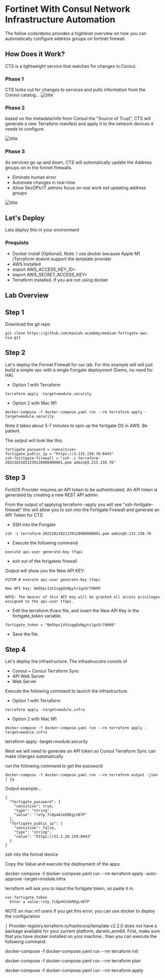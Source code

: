 # Fortinet With Consul Network Infrastructure Automation
The follow code/demo provides a highlevel overview on how you can automatically configure address groups on fortinet firewall.

## How Does it Work?
CTS is a lightweight service that watches for changes in Consul. 

### Phase 1
CTS looks out for changes to services and pulls information from the Consul catalog…
![title](./images/cts1.png)

### Phase 2
based on the metadata/info from Consul the "Source of Trust", CTS will generate a new Terraform manifest and apply it to the network devices it needs to configure.

![title](./images/cts2.png)

### Phase 3
As services go up and down, CTS will automatically update the Address groups on in the forinet firewalls. 
* Elminate human error
* Automate changes in real-time
* Allow SecOPs/IT admins focus on real work not updating address groups

![title](./images/cts3.png)


## Let's Deploy
Lets deploy this in your environment

### Prequists 
* Docker install [Optional]. Note: I use docker because Apple M1 /Terraform doesnt support the template provider
* AWS Installed
* export AWS_ACCESS_KEY_ID=<ID>
* export AWS_SECRET_ACCESS_KEY=<SECRET>
* Terraform installed. If you are not using docker

## Lab Overview

## Step 1
Download the git repo

```
git clone https://github.com/maniak-academy/medium-fortigate-aws-nia.git
```

## Step 2
Let's deploy the Forinet Firewall for our lab. For this example will will just build a simple vpc with a single Forigate deployment (Demo, no need for HA).

* Option 1 with Terraform 

```
terraform apply -target=module.security 
```

* Option 2 with Mac M1

```
docker-compose -f docker-compose.yaml run --rm terraform apply -target=module.security 
``` 

Note it takes about 5-7 minutes to spin up the foritgate OS in AWS. Be patient.

The output will look like this. 

```
fortigate_password = <sensitive>
fortigate_public_ip = "https://3.215.158.76:8443"
ssh-foritgate-firewall = "ssh -i terraform-20221021021239128900000001.pem admin@3.215.158.76"
```

## Step 3
FortiOS Provider requires an API token to be authenticated. An API token is generated by creating a new REST API admin.

From the output of applying terraform -apply you will see "ssh-foritgate-firewall" this will allow you to ssh into the Fortigate Firewall and generate an API Token for CTS.

* SSH into the Forigate 
```
ssh -i terraform-20221021021239128900000001.pem admin@3.215.158.76 
```
* Execute the following command

``` 
execute api-user generate-key tfapi 
```
* exit out of the forigatew firewall

Output will show you the New API KEY: 

```
FGTVM # execute api-user generate-key tfapi

New API key: Qm5kpc1zh1xggQzNgyts1gzGr7dH99

NOTE: The bearer of this API key will be granted all access privileges assigned to the api-user tfapi.
```

* Edit the terraform.tfvars file, and insert the New API Key in the fortigate_token variable. 
``` 
fortigate_token = "Qm5kpc1zh1xggQzNgyts1gzGr7dH99" 
```
* Save the file

## Step 4
Let's deploy the infrastructure. The infrastrucutre consits of 
* Consul + Consul Terraform Sync
* API Web Server
* Web Server

Execute the following command to launch the infrastructure. 

* Option 1 with Terraform 

```
terraform apply -target=module.infra 
```

* Option 2 with Mac M1

```
docker-compose -f docker-compose.yaml run --rm terraform apply -target=module.infra 
``` 





terraform apply -target=module.security 

Next we will need to generate an API token so Consul Terraform Sync can make changes automatically 

run the following command to get the password 

```
docker-compose -f docker-compose.yaml run --rm terraform output -json | jq 
```

Output example...
```
{
  "fortigate_password": {
    "sensitive": true,
    "type": "string",
    "value": "!xYp_fcOp44JekREgLV87P"
  },
  "fortigate_public_ip": {
    "sensitive": false,
    "type": "string",
    "value": "https://52.2.28.250:8443"
  }
}
```

ssh into the forinet device 


Copy the Value and execute the deployment of the apps

docker-compose -f docker-compose.yaml run --rm terraform apply -auto-approve -target=module.infra 

terraform will ask you to input the fortigate token, so paste it in.

```
var.fortigate_token
  Enter a value:!xYp_fcOp44JekREgLV87P
```





NOTE on mac m1 users
if you get this error, you can use docker to deploy the configuration

│ Provider registry.terraform.io/hashicorp/template v2.2.0 does not have a package available for your current platform, darwin_arm64.
First, make sure that you have docker installed on your machine.. than you can execute the following command.

docker-compose -f docker-compose.yaml run --rm terraform init

docker-compose -f docker-compose.yaml run --rm terraform plan

docker-compose -f docker-compose.yaml run --rm terraform apply